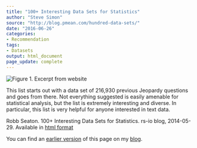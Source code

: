 ```yaml
---
title: "100+ Interesting Data Sets for Statistics"
author: "Steve Simon"
source: "http://blog.pmean.com/hundred-data-sets/"
date: "2016-06-26"
categories:
- Recommendation
tags:
- Datasets
output: html_document
page_update: complete
---
```


![Figure 1. Excerpt from website](http://www.pmean.com/new-images/16/hundred-data-sets01.png)

<div class="notes">

This list starts out with a data set of 216,930 previous Jeopardy questions and goes from there. Not everything suggested is easily amenable for statistical analysis, but the list is extremely interesting and diverse. In particular, this list is very helpful for anyone interested in text data.

Robb Seaton. 100+ Interesting Data Sets for Statistics. rs-io blog, 2014-05-29. Available in [html format][seat1]

You can find an [earlier version][sim1] of this page on my [blog][sim2].

[sim1]: http://blog.pmean.com/hundred-data-sets/
[sim2]: http://blog.pmean.com

[seat1]: https://rs.io/100-interesting-data-sets-for-statistics/

</div>
